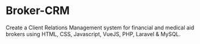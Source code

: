 # Broker-CRM
Create a Client Relations Management system for financial and medical aid brokers using HTML, CSS, Javascript, VueJS, PHP, Laravel &amp; MySQL.
